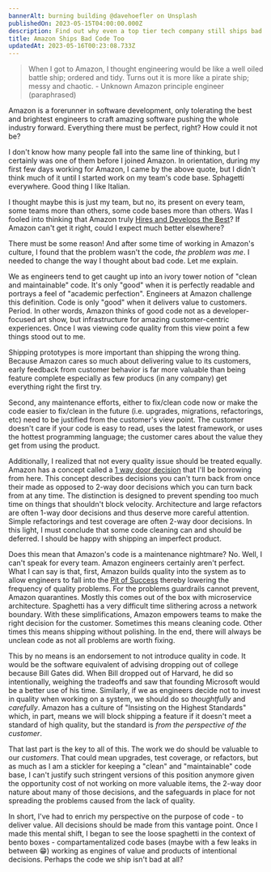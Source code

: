 ```yaml
---
bannerAlt: burning building @davehoefler on Unsplash
publishedOn: 2023-05-15T04:00:00.000Z
description: Find out why even a top tier tech company still ships bad code
title: Amazon Ships Bad Code Too
updatedAt: 2023-05-16T00:23:08.733Z
---
```


> When I got to Amazon, I thought engineering would be like a well oiled battle ship; ordered and tidy. Turns out it is more like a pirate ship; messy and chaotic. - Unknown Amazon principle engineer (paraphrased)

Amazon is a forerunner in software development, only tolerating the best and brightest engineers to craft amazing software pushing the whole industry forward. Everything there must be perfect, right? How could it not be?

I don't know how many people fall into the same line of thinking, but I certainly was one of them before I joined Amazon. In orientation, during my first few days working for Amazon, I came by the above quote, but I didn't think much of it until I started work on my team's code base. Sphagetti everywhere. Good thing I like Italian.

I thought maybe this is just my team, but no, its present on every team, some teams more than others, some code bases more than others. Was I fooled into thinking that Amazon truly [Hires and Develops the Best](https://www.linkedin.com/pulse/20141117144807-75052-hire-develop-the-best-amazon-leadership-principle-5)? If Amazon can't get it right, could I expect much better elsewhere?

There must be some reason! And after some time of working in Amazon's culture, I found that the problem wasn't the code, _the problem was me_. I needed to change the way I thought about bad code. Let me explain.

We as engineers tend to get caught up into an ivory tower notion of "clean and maintainable" code. It's only "good" when it is perfectly readable and portrays a feel of "academic perfection". Engineers at Amazon challenge this definition. Code is only "good" when it delivers value to customers. Period. In other words, Amazon thinks of good code not as a developer-focused art show, but infrastructure for amazing customer-centric experiences. Once I was viewing code quality from this view point a few things stood out to me.

Shipping prototypes is more important than shipping the wrong thing. Because Amazon cares so much about delivering value to its customers, early feedback from customer behavior is far more valuable than being feature complete especially as few producs (in any company) get everything right the first try.

Second, any maintenance efforts, either to fix/clean code now or make the code easier to fix/clean in the future (i.e. upgrades, migrations, refactorings, etc) need to be justified from the customer's view point. The customer doesn't care if your code is easy to read, uses the latest framework, or uses the hottest programming language; the customer cares about the value they get from using the product.

Additionally, I realized that not every quality issue should be treated equally. Amazon has a concept called a [1 way door decision](https://shit.management/one-way-and-two-way-door-decisions/) that I'll be borrowing from here. This concept describes decisions you can't turn back from once their made as opposed to 2-way door decisions which you can turn back from at any time. The distinction is designed to prevent spending too much time on things that shouldn't block velocity. Architecture and large refactors are often 1-way door decisions and thus deserve more careful attention. Simple refactorings and test coverage are often 2-way door decisions. In this light, I must conclude that some code cleaning can and should be deferred. I should be happy with shipping an imperfect product.

Does this mean that Amazon's code is a maintenance nightmare? No. Well, I can't speak for every team. Amazon engineers certainly aren't perfect. What I can say is that, first, Amazon builds quality into the system as to allow engineers to fall into the [Pit of Success](https://english.stackexchange.com/questions/77535/what-does-falling-into-the-pit-of-success-mean) thereby lowering the frequency of quality problems. For the problems guardrails cannot prevent, Amazon quarantines. Mostly this comes out of the box with microservice architecture. Spaghetti has a very difficult time slithering across a network boundary. With these simplifications, Amazon empowers teams to make the right decision for the customer. Sometimes this means cleaning code. Other times this means shipping without polishing. In the end, there will always be unclean code as not all problems are worth fixing.

This by no means is an endorsement to not introduce quality in code. It would be the software equivalent of advising dropping out of college because Bill Gates did. When Bill dropped out of Harvard, he did so intentionally, weighing the tradeoffs and saw that founding Microsoft would be a better use of his time. Similarly, if we as engineers decide not to invest in quality when working on a system, we should do so _thoughtfully_ and _carefully_. Amazon has a culture of "Insisting on the Highest Standards" which, in part, means we will block shipping a feature if it doesn't meet a standard of high quality, but the standard is _from the perspective of the customer_.

That last part is the key to all of this. The work we do should be valuable to our _customers_. That could mean upgrades, test coverage, or refactors, but as much as I am a stickler for keeping a "clean" and "maintainable" code base, I can't justify such stringent versions of this position anymore given the opportunity cost of not working on more valuable items, the 2-way door nature about many of those decisions, and the safeguards in place for not spreading the problems caused from the lack of quality.

In short, I've had to enrich my perspective on the purpose of code - to deliver value. All decisions should be made from this vantage point. Once I made this mental shift, I began to see the loose spaghetti in the context of bento boxes - compartamentalized code bases (maybe with a few leaks in between 😁) working as engines of value and products of intentional decisions. Perhaps the code we ship isn't bad at all?
